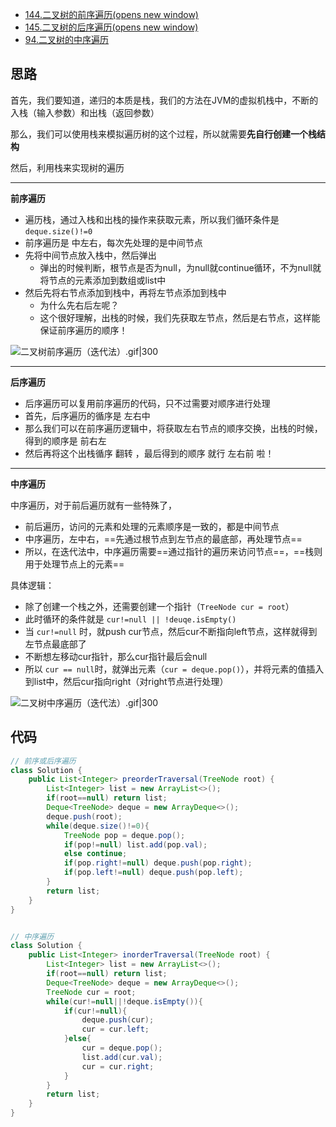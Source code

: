 
- [144.二叉树的前序遍历(opens new window)](https://leetcode.cn/problems/binary-tree-preorder-traversal/)
- [145.二叉树的后序遍历(opens new window)](https://leetcode.cn/problems/binary-tree-postorder-traversal/)
- [94.二叉树的中序遍历](https://leetcode.cn/problems/binary-tree-inorder-traversal/)

## 思路

首先，我们要知道，递归的本质是栈，我们的方法在JVM的虚拟机栈中，不断的入栈（输入参数）和出栈（返回参数）

那么，我们可以使用栈来模拟遍历树的这个过程，所以就需要**先自行创建一个栈结构**

然后，利用栈来实现树的遍历

---

**前序遍历**

- 遍历栈，通过入栈和出栈的操作来获取元素，所以我们循环条件是 `deque.size()!=0`
- 前序遍历是 中左右，每次先处理的是中间节点
- 先将中间节点放入栈中，然后弹出
	- 弹出的时候判断，根节点是否为null，为null就continue循环，不为null就将节点的元素添加到数组或list中
- 然后先将右节点添加到栈中，再将左节点添加到栈中
	- 为什么先右后左呢？
	- 这个很好理解，出栈的时候，我们先获取左节点，然后是右节点，这样能保证前序遍历的顺序！

![二叉树前序遍历（迭代法）.gif|300](https://my-obsidian-image.oss-cn-guangzhou.aliyuncs.com/2024/04/6234cf928f99927b5b98ac6104164f80.gif)


---

**后序遍历**

- 后序遍历可以复用前序遍历的代码，只不过需要对顺序进行处理
- 首先，后序遍历的循序是 左右中
- 那么我们可以在前序遍历逻辑中，将获取左右节点的顺序交换，出栈的时候，得到的顺序是 前右左
- 然后再将这个出栈循序 翻转 ，最后得到的顺序 就行 左右前 啦！

---

**中序遍历**

中序遍历，对于前后遍历就有一些特殊了，
- 前后遍历，访问的元素和处理的元素顺序是一致的，都是中间节点
- 中序遍历，左中右，==先通过根节点到左节点的最底部，再处理节点==
- 所以，在迭代法中，中序遍历需要==通过指针的遍历来访问节点==，==栈则用于处理节点上的元素==

具体逻辑：
- 除了创建一个栈之外，还需要创建一个指针（`TreeNode cur = root`）
- 此时循环的条件就是 `cur!=null || !deuqe.isEmpty()`
- 当 `cur!=null` 时，就push cur节点，然后cur不断指向left节点，这样就得到左节点最底部了
- 不断想左移动cur指针，那么cur指针最后会null
- 所以 `cur == null`时，就弹出元素（`cur = deque.pop()`），并将元素的值插入到list中，然后cur指向right（对right节点进行处理）

![二叉树中序遍历（迭代法）.gif|300](https://my-obsidian-image.oss-cn-guangzhou.aliyuncs.com/2024/04/c5bb0f2640c78a3e0cceed038ced7aba.gif)

## 代码

```java
// 前序或后序遍历
class Solution {
    public List<Integer> preorderTraversal(TreeNode root) {
        List<Integer> list = new ArrayList<>();
        if(root==null) return list;
        Deque<TreeNode> deque = new ArrayDeque<>();
        deque.push(root);
        while(deque.size()!=0){
            TreeNode pop = deque.pop();
            if(pop!=null) list.add(pop.val);
            else continue;
            if(pop.right!=null) deque.push(pop.right);
            if(pop.left!=null) deque.push(pop.left);
        }
        return list;
    }
}


// 中序遍历
class Solution {
    public List<Integer> inorderTraversal(TreeNode root) {
        List<Integer> list = new ArrayList<>();
        if(root==null) return list;
        Deque<TreeNode> deque = new ArrayDeque<>();
        TreeNode cur = root;
        while(cur!=null||!deque.isEmpty()){
            if(cur!=null){
                deque.push(cur);
                cur = cur.left;
            }else{
                cur = deque.pop();
                list.add(cur.val);
                cur = cur.right;
            }
        }
        return list;
    }
}
```